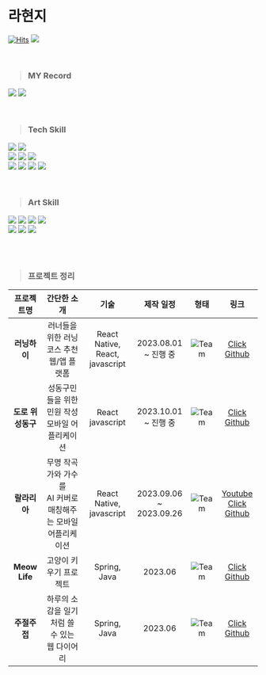 # 라현지 
[![Hits](https://hits.seeyoufarm.com/api/count/incr/badge.svg?url=https%3A%2F%2Fgithub.com%2Fraxchaz%2Fhit-counter&count_bg=%23F8B64A&title_bg=%23FF8989&icon=&icon_color=%23000000&title=&edge_flat=true)](https://hits.seeyoufarm.com)
<a href="https://www.linkedin.com/in/raxchaz/" target="_blank"><img src="https://img.shields.io/badge/라현지-0A66C2?style=flat-square&logo=Linkedin&logoColor=white"/></a>

<br>


> ### MY Record
>
<a href="https://github.com/raxchaz"><img src="https://img.shields.io/badge/github-181717?style=flat&logo=github&logoColor=white"/></a>
<a href="https://velog.io/@raxchaz"><img src="https://img.shields.io/badge/velog-598D5B?style=flat&logo=velog&logoColor=white"/></a>

<br>

> ### Tech Skill
<p>

<img src="https://img.shields.io/badge/html5-E87624?style=flat&logo=html5&logoColor=white"> 
<img src="https://img.shields.io/badge/css-34535D?style=flat&logo=css3&logoColor=white"> 

<br>

<img src="https://img.shields.io/badge/Sass-CC6699?style=flat&logo=Sass&logoColor=white"/>
<img src="https://img.shields.io/badge/styledcomponents-DB7093?style=flat&logo=styledcomponents&logoColor=white"/>
<img src="https://img.shields.io/badge/Jest-C21325?style=flat&logo=Jest&logoColor=white"/>

<br>

<img src="https://img.shields.io/badge/React-6CADC1?style=flat&logo=React&logoColor=white"/>
<img src="https://img.shields.io/badge/ReactNative-558695?style=flat&logo=React&logoColor=white"/>
<img src="https://img.shields.io/badge/JavaScript-FFC530?style=flat&logo=JavaScript&logoColor=white"/>
<img src="https://img.shields.io/badge/Redux-865C9A?style=flat&logo=Redux&logoColor=white"/>

<br>




</p>

<br>


> ### Art Skill

<p>
<img src="https://img.shields.io/badge/Blender-F5792A?style=flat&logo=Blender&logoColor=white"/>
<img src="https://img.shields.io/badge/Maya-37A5CC?style=flat&logo=Maya&logoColor=white"/>
<img src="https://img.shields.io/badge/AfterEffect-9999FF?style=flat&logo=Aftereffect&logoColor=white"/>
<img src="https://img.shields.io/badge/Figma-F24E1E?style=flat&logo=Figma&logoColor=white"/>
<br>


<img src="https://img.shields.io/badge/AdobeXD-DC7AA3?style=flat&logo=AdobeXD&logoColor=white"/>
<img src="https://img.shields.io/badge/Premere-Pro-CC0000?style=flat&logo=Premere-Pro&logoColor=white"/>
<img src="https://img.shields.io/badge/Adobeillustrator-471E00?style=flat&logo=Adobeillustrator&logoColor=white"/>

</p>
<br>



<br>

> ### 프로젝트 정리
|프로젝트명|간단한 소개|기술|제작 일정|형태|링크|
|:---:|:---:|:---:|:---:|:---:|:---:|
|**러닝하이**|러너들을 위한 러닝 코스 추천 웹/앱 플랫폼| React Native, React, <br> javascript |2023.08.01  <br> ~ 진행 중|![Team](https://img.shields.io/badge/Team-DB7093)|[Click Github](https://github.com/cca-ffodregamdi)|
|**도로 위 <Br> 성동구**|성동구민들을 위한 <br> 민원 작성 모바일 어플리케이션| React <br> javascript |2023.10.01 <br> ~ 진행 중|![Team](https://img.shields.io/badge/Team-DB7093)|[Click Github](https://github.com/fixplzz)|
  |**랄라리아**| 무명 작곡가와 가수를 <br> AI 커버로 매칭해주는 모바일 어플리케이션| React Native, <br> javascript |2023.09.06 <br> ~ 2023.09.26|![Team](https://img.shields.io/badge/Team-DB7093)|[Youtube](https://youtu.be/QluGKnN534Y?si=RXNAt3PruZ9CyMqP) <br> [Click Github](https://github.com/isthisteamisthis)|
 |**Meow Life**|고양이 키우기 프로젝트| Spring, Java |2023.06 |![Team](https://img.shields.io/badge/Team-DB7093)|[Click Github](https://github.com/mtvs-server2/spring-meow-life-game)|
|**주절주접**|하루의 소감을 일기처럼 쓸 수 있는 웹 다이어리| Spring, Java|2023.06 |![Team](https://img.shields.io/badge/Team-DB7093)|[Click Github](https://github.com/mtvs-server2/spring-web-diary)

</p>
</p>


